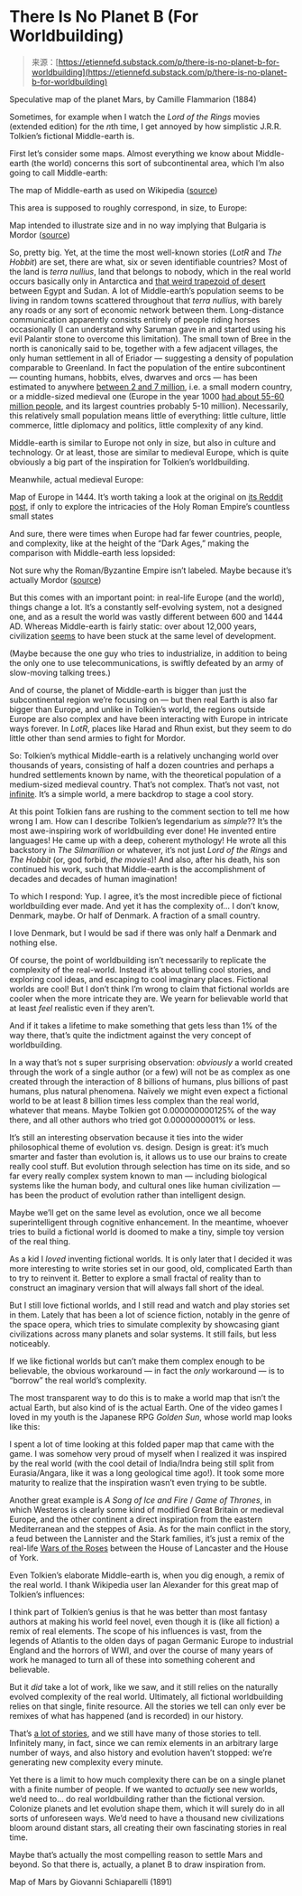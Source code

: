 <!--yml
category: 未分类
date: 2024-05-27 15:19:19
-->

# There Is No Planet B (For Worldbuilding)

> 来源：[https://etiennefd.substack.com/p/there-is-no-planet-b-for-worldbuilding](https://etiennefd.substack.com/p/there-is-no-planet-b-for-worldbuilding)

Speculative map of the planet Mars, by Camille Flammarion (1884)

Sometimes, for example when I watch the *Lord of the Rings* movies (extended edition) for the *n*th time, I get annoyed by how simplistic J.R.R. Tolkien’s fictional Middle-earth is.

First let’s consider some maps. Almost everything we know about Middle-earth (the world) concerns this sort of subcontinental area, which I’m also going to call Middle-earth:

The map of Middle-earth as used on Wikipedia ([source](https://commons.wikimedia.org/wiki/File:Sketch_Map_of_Middle-earth.svg))

This area is supposed to roughly correspond, in size, to Europe:

Map intended to illustrate size and in no way implying that Bulgaria is Mordor ([source](https://sweatingtomordor.wordpress.com/2018/05/04/so-how-big-is-middle-earth-anyway/))

So, pretty big. Yet, at the time the most well-known stories (*LotR* and *The Hobbit*) are set, there are what, six or seven identifiable countries? Most of the land is *terra nullius*, land that belongs to nobody, which in the real world occurs basically only in Antarctica and [that weird trapezoid of desert](https://en.wikipedia.org/wiki/Bir_Tawil) between Egypt and Sudan. A lot of Middle-earth’s population seems to be living in random towns scattered throughout that *terra nullius*, with barely any roads or any sort of economic network between them. Long-distance communication apparently consists entirely of people riding horses occasionally (I can understand why Saruman gave in and started using his evil Palantir stone to overcome this limitation). The small town of Bree in the north is canonically said to be, together with a few adjacent villages, the only human settlement in all of Eriador — suggesting a density of population comparable to Greenland. In fact the population of the entire subcontinent — counting humans, hobbits, elves, dwarves and orcs — has been estimated to anywhere [between 2 and 7 million](https://medium.com/@lymanstone/how-many-hobbits-a-demographic-analysis-of-middle-earth-cd53b91d141f), i.e. a small modern country, or a middle-sized medieval one (Europe in the year 1000 [had about 55-60 million people](https://en.wikipedia.org/wiki/Medieval_demography#Demographic_tables_of_Europe%E2%80%99s_population), and its largest countries probably 5-10 million). Necessarily, this relatively small population means little of everything: little culture, little commerce, little diplomacy and politics, little complexity of any kind.

Middle-earth is similar to Europe not only in size, but also in culture and technology. Or at least, those are similar to medieval Europe, which is quite obviously a big part of the inspiration for Tolkien’s worldbuilding.

Meanwhile, actual medieval Europe:

Map of Europe in 1444\. It’s worth taking a look at the original on [its Reddit post](https://www.reddit.com/r/eu4/comments/nk11d3/oc_1444_europe_map_8k_x_5k_big_img/), if only to explore the intricacies of the Holy Roman Empire’s countless small states

And sure, there were times when Europe had far fewer countries, people, and complexity, like at the height of the “Dark Ages,” making the comparison with Middle-earth less lopsided:

Not sure why the Roman/Byzantine Empire isn’t labeled. Maybe because it’s actually Mordor ([source](https://commons.wikimedia.org/wiki/File:600_CE,_Europe.svg))

But this comes with an important point: in real-life Europe (and the world), things change a lot. It’s a constantly self-evolving system, not a designed one, and as a result the world was vastly different between 600 and 1444 AD. Whereas Middle-earth is fairly static: over about 12,000 years, civilization [seems](https://www.reddit.com/r/worldbuilding/comments/4o2a2g/if_you_ever_wanted_to_point_out_flaws_in_tolkiens/d49ofwr/) to have been stuck at the same level of development.

(Maybe because the one guy who tries to industrialize, in addition to being the only one to use telecommunications, is swiftly defeated by an army of slow-moving talking trees.)

And of course, the planet of Middle-earth is bigger than just the subcontinental region we’re focusing on — but then real Earth is also far bigger than Europe, and unlike in Tolkien’s world, the regions outside Europe are also complex and have been interacting with Europe in intricate ways forever. In *LotR*, places like Harad and Rhun exist, but they seem to do little other than send armies to fight for Mordor.

So: Tolkien’s mythical Middle-earth is a relatively unchanging world over thousands of years, consisting of half a dozen countries and perhaps a hundred settlements known by name, with the theoretical population of a medium-sized medieval country. That’s not complex. That’s not vast, not [infinite](https://etiennefd.substack.com/p/the-end-of-infinity). It’s a simple world, a mere backdrop to stage a cool story.

At this point Tolkien fans are rushing to the comment section to tell me how wrong I am. How can I describe Tolkien’s legendarium as *simple*?? It’s the most awe-inspiring work of worldbuilding ever done! He invented entire languages! He came up with a deep, coherent mythology! He wrote all this backstory in *The Silmarillion* or whatever, it’s not just *Lord of the Rings* and *The Hobbit* (or, god forbid, *the movies*)! And also, after his death, his son continued his work, such that Middle-earth is the accomplishment of decades and decades of human imagination!

To which I respond: Yup. I agree, it’s the most incredible piece of fictional worldbuilding ever made. And yet it has the complexity of… I don’t know, Denmark, maybe. Or half of Denmark. A fraction of a small country.

I love Denmark, but I would be sad if there was only half a Denmark and nothing else.

Of course, the point of worldbuilding isn’t necessarily to replicate the complexity of the real-world. Instead it’s about telling cool stories, and exploring cool ideas, and escaping to cool imaginary places. Fictional worlds are cool! But I don’t think I’m wrong to claim that fictional worlds are cooler when the more intricate they are. We yearn for believable world that at least *feel* realistic even if they aren’t.

And if it takes a lifetime to make something that gets less than 1% of the way there, that’s quite the indictment against the very concept of worldbuilding.

In a way that’s not s super surprising observation: *obviously* a world created through the work of a single author (or a few) will not be as complex as one created through the interaction of 8 billions of humans, plus billions of past humans, plus natural phenomena. Naïvely we might even expect a fictional world to be at least 8 billion times less complex than the real world, whatever that means. Maybe Tolkien got 0.000000000125% of the way there, and all other authors who tried got 0.0000000001% or less.

It’s still an interesting observation because it ties into the wider philosophical theme of evolution vs. design. Design is great: it’s much smarter and faster than evolution is, it allows us to use our brains to create really cool stuff. But evolution through selection has time on its side, and so far every really complex system known to man — including biological systems like the human body, and cultural ones like human civilization — has been the product of evolution rather than intelligent design.

Maybe we’ll get on the same level as evolution, once we all become superintelligent through cognitive enhancement. In the meantime, whoever tries to build a fictional world is doomed to make a tiny, simple toy version of the real thing.

As a kid I *loved* inventing fictional worlds. It is only later that I decided it was more interesting to write stories set in our good, old, complicated Earth than to try to reinvent it. Better to explore a small fractal of reality than to construct an imaginary version that will always fall short of the ideal.

But I still love fictional worlds, and I still read and watch and play stories set in them. Lately that has been a lot of science fiction, notably in the genre of the space opera, which tries to simulate complexity by showcasing giant civilizations across many planets and solar systems. It still fails, but less noticeably.

If we like fictional worlds but can’t make them complex enough to be believable, the obvious workaround — in fact the *only* workaround — is to “borrow” the real world’s complexity.

The most transparent way to do this is to make a world map that isn’t the actual Earth, but also kind of is the actual Earth. One of the video games I loved in my youth is the Japanese RPG *Golden Sun*, whose world map looks like this:

I spent a lot of time looking at this folded paper map that came with the game. I was somehow very proud of myself when I realized it was inspired by the real world (with the cool detail of India/Indra being still split from Eurasia/Angara, like it was a long geological time ago!). It took some more maturity to realize that the inspiration wasn’t even trying to be subtle.

Another great example is *A Song of Ice and Fire* / *Game of Thrones*, in which Westeros is clearly some kind of modified Great Britain or medieval Europe, and the other continent a direct inspiration from the eastern Mediterranean and the steppes of Asia. As for the main conflict in the story, a feud between the Lannister and the Stark families, it’s just a remix of the real-life [Wars of the Roses](https://en.wikipedia.org/wiki/Wars_of_the_Roses) between the House of Lancaster and the House of York.

Even Tolkien’s elaborate Middle-earth is, when you dig enough, a remix of the real world. I thank Wikipedia user Ian Alexander for this great map of Tolkien’s influences:

I think part of Tolkien’s genius is that he was better than most fantasy authors at making his world feel novel, even though it is (like all fiction) a remix of real elements. The scope of his influences is vast, from the legends of Atlantis to the olden days of pagan Germanic Europe to industrial England and the horrors of WWI, and over the course of many years of work he managed to turn all of these into something coherent and believable.

But it *did* take a lot of work, like we saw, and it still relies on the naturally evolved complexity of the real world. Ultimately, all fictional worldbuilding relies on that single, finite resource. All the stories we tell can only ever be remixes of what has happened (and is recorded) in our history.

That’s [a lot of stories](https://etiennefd.substack.com/p/the-four-shapes-of-history), and we still have many of those stories to tell. Infinitely many, in fact, since we can remix elements in an arbitrary large number of ways, and also history and evolution haven’t stopped: we’re generating new complexity every minute.

Yet there is a limit to how much complexity there can be on a single planet with a finite number of people. If we wanted to *actually* see new worlds, we’d need to… do real worldbuilding rather than the fictional version. Colonize planets and let evolution shape them, which it will surely do in all sorts of unforeseen ways. We’d need to have a thousand new civilizations bloom around distant stars, all creating their own fascinating stories in real time.

Maybe that’s actually the most compelling reason to settle Mars and beyond. So that there is, actually, a planet B to draw inspiration from.

Map of Mars by Giovanni Schiaparelli (1891)